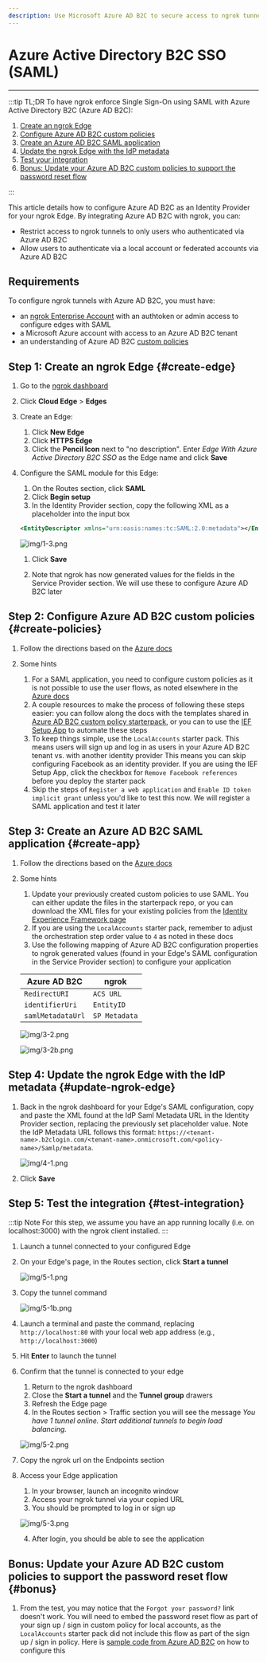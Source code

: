 ```yaml
---
description: Use Microsoft Azure AD B2C to secure access to ngrok tunnels
---
```


# Azure Active Directory B2C SSO (SAML)

---

:::tip TL;DR
To have ngrok enforce Single Sign-On using SAML with Azure Active Directory B2C (Azure AD B2C):

1. [Create an ngrok Edge](#create-edge)
1. [Configure Azure AD B2C custom policies](#create-policies)
1. [Create an Azure AD B2C SAML application](#create-app)
1. [Update the ngrok Edge with the IdP metadata](#update-ngrok-edge)
1. [Test your integration](#test-integration)
1. [Bonus: Update your Azure AD B2C custom policies to support the password reset flow](#bonus)

:::

This article details how to configure Azure AD B2C as an Identity Provider for your ngrok Edge. By integrating Azure AD B2C with ngrok, you can:

- Restrict access to ngrok tunnels to only users who authenticated via Azure AD B2C
- Allow users to authenticate via a local account or federated accounts via Azure AD B2C

## Requirements

To configure ngrok tunnels with Azure AD B2C, you must have:

- an [ngrok Enterprise Account](https://ngrok.com/pricing) with an authtoken or admin access to configure edges with SAML
- a Microsoft Azure account with access to an Azure AD B2C tenant
- an understanding of Azure AD B2C [custom policies](https://learn.microsoft.com/en-us/azure/active-directory-b2c/custom-policy-overview)

## Step 1: Create an ngrok Edge {#create-edge}

1.  Go to the [ngrok dashboard](https://dashboard.ngrok.com)
1.  Click **Cloud Edge** > **Edges**
1.  Create an Edge:

    1. Click **New Edge**
    1. Click **HTTPS Edge**
    1. Click the **Pencil Icon** next to "no description". Enter _Edge With Azure Active Directory B2C SSO_ as the Edge name and click **Save**

1.  Configure the SAML module for this Edge:

    1. On the Routes section, click **SAML**
    1. Click **Begin setup**
    1. In the Identity Provider section, copy the following XML as a placeholder into the input box

    ```xml
    <EntityDescriptor xmlns="urn:oasis:names:tc:SAML:2.0:metadata"></EntityDescriptor>
    ```

    ![img/1-3.png](img/1-3.png)

    1. Click **Save**

    1. Note that ngrok has now generated values for the fields in the Service Provider section. We will use these to configure Azure AD B2C later

## Step 2: Configure Azure AD B2C custom policies {#create-policies}

1. Follow the directions based on the [Azure docs](https://learn.microsoft.com/en-us/azure/active-directory-b2c/tutorial-create-user-flows?pivots=b2c-custom-policy)

1. Some hints

   1. For a SAML application, you need to configure custom policies as it is not possible to use the user flows, as noted elsewhere in the [Azure docs](https://learn.microsoft.com/en-us/azure/active-directory-b2c/saml-service-provider?tabs=macos&pivots=b2c-user-flow#register-your-saml-application-in-azure-ad-b2c)
   1. A couple resources to make the process of following these steps easier: you can follow along the docs with the templates shared in [Azure AD B2C custom policy starterpack](https://github.com/Azure-Samples/active-directory-b2c-custom-policy-starterpack), or you can to use the [IEF Setup App](https://b2ciefsetupapp.azurewebsites.net) to automate these steps
   1. To keep things simple, use the `LocalAccounts` starter pack. This means users will sign up and log in as users in your Azure AD B2C tenant vs. with another identity provider This means you can skip configuring Facebook as an identity provider. If you are using the IEF Setup App, click the checkbox for `Remove Facebook references` before you deploy the starter pack
   1. Skip the steps of `Register a web application` and `Enable ID token implicit grant` unless you'd like to test this now. We will register a SAML application and test it later

## Step 3: Create an Azure AD B2C SAML application {#create-app}

1. Follow the directions based on the [Azure docs](https://learn.microsoft.com/en-us/azure/active-directory-b2c/saml-service-provider?tabs=windows&pivots=b2c-custom-policy)

1. Some hints

   1. Update your previously created custom policies to use SAML. You can either update the files in the starterpack repo, or you can download the XML files for your existing policies from the [Identity Experience Framework page](https://portal.azure.com/#view/Microsoft_AAD_B2CAdmin/CustomPoliciesMenuBlade/~/overview/tenantId/ngroksaml.onmicrosoft.com)
   1. If you are using the `LocalAccounts` starter pack, remember to adjust the orchestration step order value to `4` as noted in these docs
   1. Use the following mapping of Azure AD B2C configuration properties to ngrok generated values (found in your Edge's SAML configuration in the Service Provider section) to configure your application

   | Azure AD B2C      | ngrok         |
   | ----------------- | ------------- |
   | `RedirectURI`     | `ACS URL`     |
   | `identifierUri`   | `EntityID`    |
   | `samlMetadataUrl` | `SP Metadata` |

   ![img/3-2.png](img/3-2.png)

   ![img/3-2b.png](img/3-2b.png)

## Step 4: Update the ngrok Edge with the IdP metadata {#update-ngrok-edge}

1. Back in the ngrok dashboard for your Edge's SAML configuration, copy and paste the XML found at the IdP Saml Metadata URL in the Identity Provider section, replacing the previously set placeholder value. Note the IdP Metadata URL follows this format: `https://<tenant-name>.b2clogin.com/<tenant-name>.onmicrosoft.com/<policy-name>/Samlp/metadata`.

   ![img/4-1.png](img/4-1.png)

1. Click **Save**

## Step 5: Test the integration {#test-integration}

:::tip Note
For this step, we assume you have an app running locally (i.e. on localhost:3000) with the ngrok client installed.
:::

1. Launch a tunnel connected to your configured Edge

1. On your Edge's page, in the Routes section, click **Start a tunnel**

   ![img/5-1.png](img/5-1.png)

1. Copy the tunnel command

   ![img/5-1b.png](img/5-1b.png)

1. Launch a terminal and paste the command, replacing `http://localhost:80` with your local web app address (e.g., `http://localhost:3000`)

1. Hit **Enter** to launch the tunnel

1. Confirm that the tunnel is connected to your edge

   1. Return to the ngrok dashboard
   1. Close the **Start a tunnel** and the **Tunnel group** drawers
   1. Refresh the Edge page
   1. In the Routes section > Traffic section you will see the message _You have 1 tunnel online. Start additional tunnels to begin load balancing._

   ![img/5-2.png](img/5-2.png)

1. Copy the ngrok url on the Endpoints section

1. Access your Edge application

   1. In your browser, launch an incognito window
   1. Access your ngrok tunnel via your copied URL
   1. You should be prompted to log in or sign up

   ![img/5-3.png](img/5-3.png)

   4. After login, you should be able to see the application

## Bonus: Update your Azure AD B2C custom policies to support the password reset flow {#bonus}

1. From the test, you may notice that the `Forgot your password?` link doesn't work. You will need to embed the password reset flow as part of your sign up / sign in custom policy for local accounts, as the `LocalAccounts` starter pack did not include this flow as part of the sign up / sign in policy. Here is [sample code from Azure AD B2C](https://github.com/azure-ad-b2c/samples/tree/master/policies/embedded-password-reset) on how to configure this
